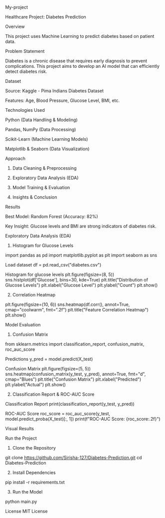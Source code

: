  My-project

Healthcare Project: Diabetes Prediction

Overview

This project uses Machine Learning to predict diabetes based on patient data.

Problem Statement

Diabetes is a chronic disease that requires early diagnosis to prevent complications.
This project aims to develop an AI model that can efficiently detect diabetes risk.

Dataset

Source: Kaggle - Pima Indians Diabetes Dataset

Features: Age, Blood Pressure, Glucose Level, BMI, etc.


Technologies Used

Python (Data Handling & Modeling)

Pandas, NumPy (Data Processing)

Scikit-Learn (Machine Learning Models)

Matplotlib & Seaborn (Data Visualization)


Approach

1. Data Cleaning & Preprocessing


2. Exploratory Data Analysis (EDA)


3. Model Training & Evaluation


4. Insights & Conclusion



Results

Best Model: Random Forest (Accuracy: 82%)

Key Insight: Glucose levels and BMI are strong indicators of diabetes risk.



Exploratory Data Analysis (EDA)

1. Histogram for Glucose Levels

import pandas as pd
import matplotlib.pyplot as plt
import seaborn as sns

 Load dataset
df = pd.read_csv("diabetes.csv")

 Histogram for glucose levels
plt.figure(figsize=(8, 5))
sns.histplot(df['Glucose'], bins=30, kde=True)
plt.title("Distribution of Glucose Levels")
plt.xlabel("Glucose Level")
plt.ylabel("Count")
plt.show()

2. Correlation Heatmap

plt.figure(figsize=(10, 6))
sns.heatmap(df.corr(), annot=True, cmap="coolwarm", fmt=".2f")
plt.title("Feature Correlation Heatmap")
plt.show()




Model Evaluation

1. Confusion Matrix

from sklearn.metrics import classification_report, confusion_matrix, roc_auc_score

 Predictions
y_pred = model.predict(X_test)

 Confusion Matrix
plt.figure(figsize=(5, 5))
sns.heatmap(confusion_matrix(y_test, y_pred), annot=True, fmt="d", cmap="Blues")
plt.title("Confusion Matrix")
plt.xlabel("Predicted")
plt.ylabel("Actual")
plt.show()

2. Classification Report & ROC-AUC Score

 Classification Report
print(classification_report(y_test, y_pred))

 ROC-AUC Score
roc_score = roc_auc_score(y_test, model.predict_proba(X_test)[:, 1])
print(f"ROC-AUC Score: {roc_score:.2f}")


Visual Results





 Run the Project

1. Clone the Repository

git clone https://github.com/Sirisha-127/Diabetes-Prediction.git
cd Diabetes-Prediction

2. Install Dependencies

pip install -r requirements.txt

3. Run the Model

python main.py


License
MIT License  

 



